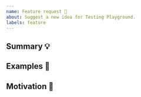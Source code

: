 ```yaml
---
name: Feature request 💄
about: Suggest a new idea for Testing Playground.
labels: feature
---
```


<!--
  Thank you very much for contributing to Testing Playground by creating an issue! 😍


 * Before opening a new issue please check if it is already implemented here https://develop.testing-playground.com/

 * Please fill out this template with all the relevant information

 * Please make sure that you are familiar with and follow the Code of Conduct for
   this project (found in the CODE_OF_CONDUCT.md file).
-->

## Summary 💡

<!-- Describe how it should work. -->

## Examples 🌈

<!--
  Please provide some information about what you are expecting ( screenshots, code )
-->

## Motivation 🔦

<!--
  Why this new feature is very important to you? Try to explain us your solution.
-->
